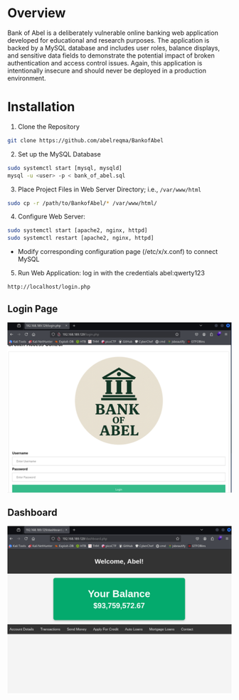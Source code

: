 # Overview
Bank of Abel is a deliberately vulnerable online banking web application developed for educational and research purposes. The application is backed by a MySQL database and includes user roles, balance displays, and sensitive data fields to demonstrate the potential impact of broken authentication and access control issues. Again, this application is intentionally insecure and should never be deployed in a production environment.

# Installation
1. Clone the Repository
```bash
git clone https://github.com/abelreqma/BankofAbel
```
2. Set up the MySQL Database
```bash
sudo systemctl start [mysql, mysqld]
mysql -u <user> -p < bank_of_abel.sql
```
3. Place Project Files in Web Server Directory; i.e., `/var/www/html`
```bash
sudo cp -r /path/to/BankofAbel/* /var/www/html/
```
4. Configure Web Server:
```bash
sudo systemctl start [apache2, nginx, httpd]
sudo systemctl restart [apache2, nginx, httpd]
```
* Modify corresponding configuration page (/etc/x/x.conf) to connect MySQL

5. Run Web Application: log in with the credentials abel:qwerty123
```bash
http://localhost/login.php
```

## Login Page

![alt text](https://github.com/abelreqma/BankofAbel/blob/main/pictures/login_page.png)

## Dashboard

![alt text](https://github.com/abelreqma/BankofAbel/blob/main/pictures/dashboard.png)
